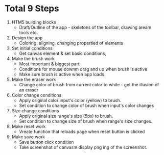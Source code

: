 # Total 9 Steps

1. HTM5 building blocks
    * Draft/Outline of the app - skeletons of the toolbar, drawing aream tools etc.
1. Design the app
    * Coloring, aligning, changing propertied of elements
1. Set initial conditions
    * Get canvas element & set basic conditions,
1. Make the brush work
    * Most important & biggest part
    * Conditions for mouse downm drag and up when brush is active
    * Make sure brush is active when app loads
1. Make the eraser work
    * Change color of brush from current color to white - get the illusion of an eraser
1. Color change conditions
    * Apply original color input's color (yellow) to brush.
    * Set condition to change color of brush when input's color changes
1. Size change conditions
    * Apply original size range's size (5px) to brush.
    * Set condition to change size of brush when range's size changes.
1. Make reset work
    * Vreate function that reloads page when reset button is clicked
1. Make save work
    * Save button click condition
    * Take screenshot of canvasm display png ing of the screenshot.
